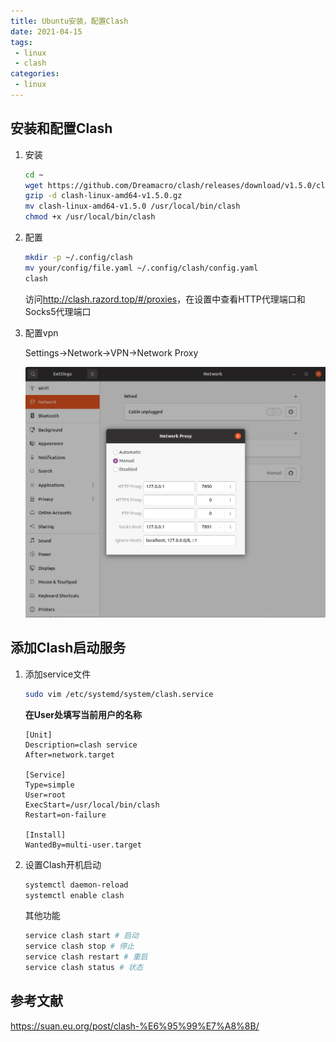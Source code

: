 ```yaml
---
title: Ubuntu安装，配置Clash
date: 2021-04-15
tags:
 - linux
 - clash
categories: 
 - linux
---
```

## 安装和配置Clash

1. 安装

   ```bash
   cd ~
   wget https://github.com/Dreamacro/clash/releases/download/v1.5.0/clash-linux-amd64-v1.5.0.gz
   gzip -d clash-linux-amd64-v1.5.0.gz
   mv clash-linux-amd64-v1.5.0 /usr/local/bin/clash 
   chmod +x /usr/local/bin/clash 
   ```

2. 配置

   ```bash
   mkdir -p ~/.config/clash
   mv your/config/file.yaml ~/.config/clash/config.yaml
   clash
   ```

   访问<http://clash.razord.top/#/proxies>，在设置中查看HTTP代理端口和Socks5代理端口

3. 配置vpn

   Settings->Network->VPN->Network Proxy

   ![041501clash](../../../img/041501clash.png)

## 添加Clash启动服务

1. 添加service文件

   ```bash
   sudo vim /etc/systemd/system/clash.service
   ```

   **在User处填写当前用户的名称**

   ```text
   [Unit]
   Description=clash service
   After=network.target
   
   [Service]
   Type=simple
   User=root
   ExecStart=/usr/local/bin/clash
   Restart=on-failure
   
   [Install]
   WantedBy=multi-user.target
   ```

2. 设置Clash开机启动

   ```bash
   systemctl daemon-reload
   systemctl enable clash
   ```

   其他功能

   ```bash
   service clash start # 启动
   service clash stop # 停止
   service clash restart # 重启
   service clash status # 状态
   ```

   

## 参考文献
<https://suan.eu.org/post/clash-%E6%95%99%E7%A8%8B/>

